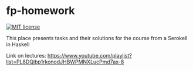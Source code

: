 # fp-homework

[![MIT license](https://img.shields.io/badge/license-MIT-blue.svg)](https://github.com/pva701/fp-homework-templates/blob/master/LICENSE)

This place presents tasks and their solutions for the course from a Serokell in Haskell

Link on lectures: https://www.youtube.com/playlist?list=PL8DQibp1rkonodJHBWPMNXLucPmd7ax-8
